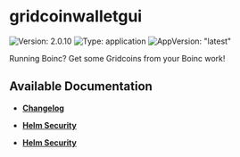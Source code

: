 # gridcoinwalletgui

![Version: 2.0.10](https://img.shields.io/badge/Version-2.0.10-informational?style=flat-square) ![Type: application](https://img.shields.io/badge/Type-application-informational?style=flat-square) ![AppVersion: "latest"](https://img.shields.io/badge/AppVersion-"latest"-informational?style=flat-square)

Running Boinc? Get some Gridcoins from your Boinc work!

## Available Documentation

- [**Changelog**](CHANGELOG)

- [**Helm Security**](container-security)

- [**Helm Security**](helm-security)

